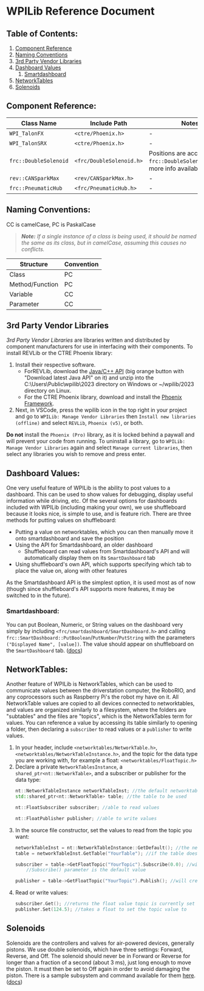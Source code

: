 # WPILib Reference Document

## Table of Contents:

1. [Component Reference](#component-reference)
2. [Naming Conventions](#naming-conventions)
3. [3rd Party Vendor Libraries](#3rd-party-vendor-libraries)
4. [Dashboard Values](#dashboard-values)
	1. [Smartdashboard](#smartdashboard)
5. [NetworkTables](#networktables)
6. [Solenoids](#solenoids)

## Component Reference:

|Class Name|Include Path|Notes|
|--|--|--|
|`WPI_TalonFX`|`<ctre/Phoenix.h>`|-|
|`WPI_TalonSRX`|`<ctre/Phoenix.h>`|-|
|`frc::DoubleSolenoid`|`<frc/DoubleSolenoid.h>`|Positions are accessible at `frc::DoubleSolenoid::Value`; more info available [here](#solenoids)|
|`rev::CANSparkMax`|`<rev/CANSparkMax.h>`|-|
|`frc::PneumaticHub`|`<frc/PneumaticHub.h>`|-|

## Naming Conventions:

CC is camelCase, PC is PaskalCase  
> ***Note:** If a single instance of a class is being used, it should be named the same as its class, but in camelCase, assuming this causes no conflicts.*

|Structure|Convention|
|-|-|
|Class|PC|
|Method/Function|PC|
|Variable|CC|
|Parameter|CC|

## 3rd Party Vendor Libraries

*3rd Party Vendor Libraries* are libraries written and distributed by component manufacturers for use in interfacing with their components. To install REVLib or the CTRE Phoenix library:
1. Install their respective software. 
	- ForREVLib, download the [Java/C++ API](https://docs.revrobotics.com/sparkmax/software-resourc​es/spark-max-api-information#c++-and-java) (big orange button with "Download latest Java API" on it) and unzip into the C:\Users\Public\wpilib\2023 directory on Windows or ~/wpilib/2023 directory on Linux. 
	- For the CTRE Phoenix library, download and install the [Phoenix Framework](https://store.ctr-electronics.com/software/). 
2. Next, in VSCode, press the wpilib icon in the top right in your project and go to `WPILib: Manage Vendor Libraries` then `Install new libraries (offline)` and select `REVLib`, `Phoenix (v5)`, or both.

**Do not** install the `Phoenix (Pro)` library, as it is locked behind a paywall and will prevent your code from running. To uninstall a library, go to `WPILib: Manage Vendor Libraries` again and select `Manage current libraries`, then select any libraries you wish to remove and press enter.

## Dashboard Values:

One very useful feature of WPILib is the ability to post values to a dashboard. This can be used to show values for debugging, display useful information while driving, etc. Of the several options for dashboards included with WPILib (including making your own), we use shuffleboard because it looks nice, is simple to use, and is feature rich. There are three methods for putting values on shuffleboard: 
- Putting a value on networktables, which you can then manually move it onto smartdashboard and save the position
- Using the API for Smartdashboard, an older dashboard
	- Shuffleboard can read values from Smartdashboard's API and will automatically display them on its `SmartDashboard` tab
- Using shuffleboard's own API, which supports specifying which tab to place the value on, along with other features

As the Smartdashboard API is the simplest option, it is used most as of now (though since shuffleboard's API supports more features, it may be switched to in the future).

### Smartdashboard:

You can put Boolean, Numeric, or String values on the dashboard very simply by including `<frc/smartdashboard/SmartDashboard.h>` and calling `frc::SmartDashboard::PutBoolean`/`PutNumber`/`PutString` with the parameters `("Displayed Name", [value])`. The value should appear on shuffleboard on the `SmartDashboard` tab. ([docs](https://docs.wpilib.org/en/stable/docs/software/dashboards/smartdashboard/displaying-expressions.html))

## NetworkTables:

Another feature of WPILib is NetworkTables, which can be used to communicate values between the driverstation computer, the RoboRIO, and any coprocessors such as Raspberry Pi's the robot my have on it. All NetworkTable values are copied to all devices connected to networktables, and values are organized similarly to a filesystem, where the folders are "subtables" and the files are "topics", which is the NetworkTables term for values. You can reference a value by accessing its table similarly to opening a folder, then declaring a `subscriber` to read values or a `publisher` to write values.
1. In your header, include `<networktables/NetworkTable.h>`, `<networktables/NetworkTableInstance.h>`, and the topic for the data type you are working with, for example a float: `<networktables/FloatTopic.h>`
2. Declare a private `NetworkTablesInstance`, a `shared_ptr<nt::NetworkTable>`, and a subscriber or publisher for the data type:
	```C++
	nt::NetworkTableInstance networkTableInst; //the default networktables network
	std::shared_ptr<nt::NetworkTable> table; //the table to be used

	nt::FloatSubscriber subscriber; //able to read values

	nt::FloatPublisher publisher; //able to write values
	```
3. In the source file constructor, set the values to read from the topic you want:
	```C++
	networkTableInst = nt::NetworkTableInstance::GetDefault(); //the network the RoboRIO and DriverStation are connected to
	table = networkTableInst.GetTable("YourTable"); //if the table does not exist, it will be created

	subscriber = table->GetFloatTopic("YourTopic").Subscribe(0.0); //will create the topic if it doesn't exist, 
		//Subscribe() parameter is the default value

	publisher = table->GetFloatTopic("YourTopic").Publish(); //will create the topic if it doesn't exist, 
	```
4. Read or write values:
	```C++
	subscriber.Get(); //returns the float value topic is currently set to
	publisher.Set(124.5); //takes a float to set the topic value to
	```

## Solenoids

Solenoids are the controllers and valves for air-powered devices, generally pistons. We use double solenoids, which have three settings: Forward, Reverse, and Off. The solenoid should never be in Forward or Reverse for longer than a fraction of a second (about 3 ms), just long enough to move the piston. It must then be set to Off again in order to avoid damaging the piston. There is a sample subsystem and command available for them [here](Command_Based#generalized-solenoid-subsystem-and-command). ([docs](https://docs.wpilib.org/en/stable/docs/software/hardware-apis/pneumatics/pneumatics.html))
